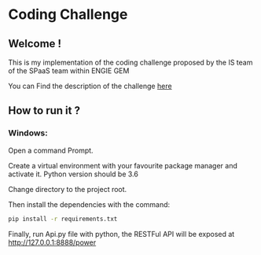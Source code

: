 # Coding Challenge

## Welcome !

This is my implementation of the coding challenge proposed by the IS team of the SPaaS team within ENGIE GEM

You can Find the description of the challenge [here](https://github.com/gem-spaas/powerplant-coding-challenge)

## How to run it ?

### Windows: 

Open a command Prompt.

Create a virtual environment with your favourite package manager and activate it. Python version should be 3.6 

Change directory to the project root. 

Then install the dependencies with the command: 
```bash
pip install -r requirements.txt
```
Finally, run Api.py file with python, the RESTFul API will be exposed at http://127.0.0.1:8888/power

